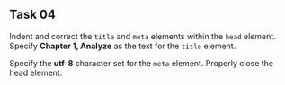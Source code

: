 ## Task 04
Indent and correct the `title` and `meta` elements within the `head` element. Specify **Chapter 1, Analyze** as the text for the `title` element. 

Specify the **utf-8** character set for the `meta` element.  Properly close the head element.